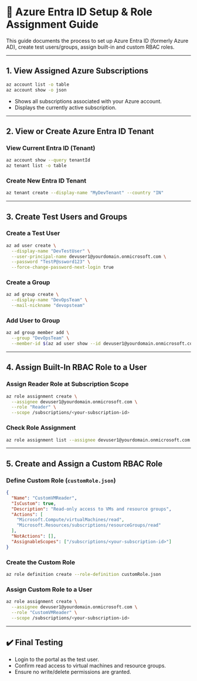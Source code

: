 
# 🔐 Azure Entra ID Setup & Role Assignment Guide

This guide documents the process to set up Azure Entra ID (formerly Azure AD), create test users/groups, assign built-in and custom RBAC roles.

---

## 1. View Assigned Azure Subscriptions

```bash
az account list -o table
az account show -o json
```

- Shows all subscriptions associated with your Azure account.
- Displays the currently active subscription.

---

## 2. View or Create Azure Entra ID Tenant

### View Current Entra ID (Tenant)
```bash
az account show --query tenantId
az tenant list -o table
```

### Create New Entra ID Tenant
```bash
az tenant create --display-name "MyDevTenant" --country "IN"
```

---

## 3. Create Test Users and Groups

### Create a Test User
```bash
az ad user create \
  --display-name "DevTestUser" \
  --user-principal-name devuser1@yourdomain.onmicrosoft.com \
  --password "TestP@ssword123" \
  --force-change-password-next-login true
```

### Create a Group
```bash
az ad group create \
  --display-name "DevOpsTeam" \
  --mail-nickname "devopsteam"
```

### Add User to Group
```bash
az ad group member add \
  --group "DevOpsTeam" \
  --member-id $(az ad user show --id devuser1@yourdomain.onmicrosoft.com --query id -o tsv)
```

---

## 4. Assign Built-In RBAC Role to a User

### Assign Reader Role at Subscription Scope
```bash
az role assignment create \
  --assignee devuser1@yourdomain.onmicrosoft.com \
  --role "Reader" \
  --scope /subscriptions/<your-subscription-id>
```

### Check Role Assignment
```bash
az role assignment list --assignee devuser1@yourdomain.onmicrosoft.com -o table
```

---

## 5. Create and Assign a Custom RBAC Role

### Define Custom Role (`customRole.json`)
```json
{
  "Name": "CustomVMReader",
  "IsCustom": true,
  "Description": "Read-only access to VMs and resource groups",
  "Actions": [
    "Microsoft.Compute/virtualMachines/read",
    "Microsoft.Resources/subscriptions/resourceGroups/read"
  ],
  "NotActions": [],
  "AssignableScopes": ["/subscriptions/<your-subscription-id>"]
}
```

### Create the Custom Role
```bash
az role definition create --role-definition customRole.json
```

### Assign Custom Role to a User
```bash
az role assignment create \
  --assignee devuser1@yourdomain.onmicrosoft.com \
  --role "CustomVMReader" \
  --scope /subscriptions/<your-subscription-id>
```

---

## ✔️ Final Testing

- Login to the portal as the test user.
- Confirm read access to virtual machines and resource groups.
- Ensure no write/delete permissions are granted.

